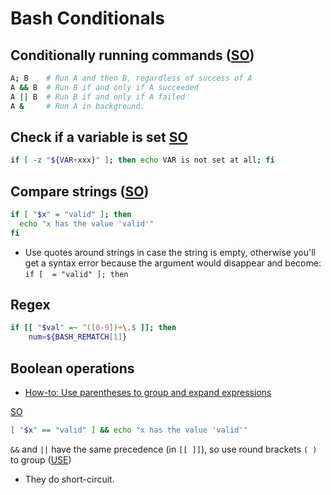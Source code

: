 # Bash Conditionals

## Conditionally running commands ([SO](https://askubuntu.com/a/539293/36040))

```bash
A; B    # Run A and then B, regardless of success of A
A && B  # Run B if and only if A succeeded
A || B  # Run B if and only if A failed
A &     # Run A in background.
```

## Check if a variable is set [SO](https://stackoverflow.com/a/230593/125246)

```bash
if [ -z "${VAR+xxx}" ]; then echo VAR is not set at all; fi
```

## Compare strings ([SO](https://stackoverflow.com/a/2237103/125246))

```bash
if [ "$x" = "valid" ]; then
  echo "x has the value 'valid'"
fi
```

* Use quotes around strings in case the string is empty, otherwise you'll get a syntax error because the argument would disappear and become: `if [  = "valid" ]; then`

## Regex

```bash
if [[ "$val" =~ ^([0-9])+\.$ ]]; then
    num=${BASH_REMATCH[1]}
```

## Boolean operations

* [How-to: Use parentheses to group and expand expressions](https://ss64.com/bash/syntax-brackets.html)

[SO](https://stackoverflow.com/a/2237179/125246)

```bash
[ "$x" == "valid" ] && echo "x has the value 'valid'"
```

`&&` and `||` have the same precedence (in `[[ ]]`), so use round brackets `( )` to group ([USE](https://unix.stackexchange.com/a/88851/32390))
* They do short-circuit.